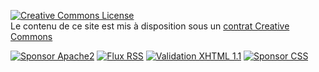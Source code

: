 [![Creative Commons License](${BLOG_URL}/images/byncsa3.0-88x31.png)](http://creativecommons.org/licenses/by-nc-sa/3.0/deed.fr "Se rendre sur le site de Creative Commons pour en apprendre plus sur la licence CC-by-nc-sa")<br />
Le contenu de ce site est mis à disposition sous un [contrat Creative Commons](http://creativecommons.org/licenses/by-nc-sa/3.0 "Se rendre sur le site de Creative Commons pour en apprendre plus sur la licence CC-by-nc-sa")

[![Sponsor Apache2][1]][2] [![Flux RSS][3]][7]
[![Validation XHTML 1.1][4]][5] [![Sponsor CSS][6]][8]

 [1]: ${BLOG_URL}/images/apache.gif (Fonctionne sous Apache2)
 [2]: http://apache.org/ (Visiter le site officiel de Apache, le serveur Web)
 [3]: ${BLOG_URL}/images/rss.png (Abonnement RSS)
 [4]: ${BLOG_URL}/images/xhtml.jpg (Validation XHTML 1.1)
 [5]: http://validator.w3.org/check?uri=${BLOG_URL} (Vérifier la validité de ce site à l'aide du validateur du W3C)
 [6]: ${BLOG_URL}/images/css.jpg (Utilise du CSS)
 [7]: ${BLOG_URL}/rss.xml (Suivre le flux RSS)
 [8]: http://jigsaw.w3.org/css-validator/validator?uri=${BLOG_URL} (Vérifier la validité de ce site à l'aide du validateur du W3C)
